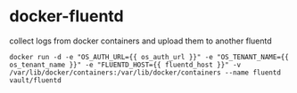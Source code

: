 # docker-fluentd
collect logs from docker containers and upload them to another fluentd

    docker run -d -e "OS_AUTH_URL={{ os_auth_url }}" -e "OS_TENANT_NAME={{ os_tenant_name }}" -e "FLUENTD_HOST={{ fluentd_host }}" -v /var/lib/docker/containers:/var/lib/docker/containers --name fluentd vault/fluentd
